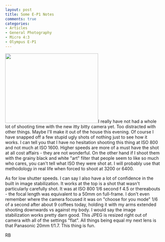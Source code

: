 ```yaml
---
layout: post
title: Some E-P1 Notes
comments: true
categories:
- Articles
- General Photography
- Micro 4:3
- Olympus E-P1
---
```

<a rel="prettyPhoto" href="http://photo.rwboyer.com/wp-content/uploads/2010/09/P9020161.jpg"><img class="alignleft size-medium wp-image-2302" title="OLYMPUS DIGITAL CAMERA" src="http://photo.rwboyer.com/wp-content/uploads/2010/09/P9020161-300x225.jpg" alt="" width="300" height="225" /></a>I really have not had a whole lot of shooting time with the new itty bitty camera yet. Too distracted with other things. Maybe I'll make it out of the house this evening. Of course I have snapped off a few stupid ugly shots of nothing just to see how it works. I can tell you that I have no hesitation shooting this thing at ISO 800 and not much at ISO 1600. Higher speeds are more of a must have the shot at all cost affairs - they are not wonderful. On the other hand if I shoot them with the grainy black and white "art" filter that people seem to like so much who cares, you can't tell what ISO they were shot at. I will probably use that methodology in real life when forced to shoot at 3200 or 6400.

As for low shutter speeds. I can say I also have a lot of confidence in the built in image stabilization. It works at the top is a shot that wasn't particularly carefully shot. It was at ISO 800 1/6 second f 4.5 or thereabouts - the focal length was equivalent to a 50mm on full-frame. I don't even remember where the camera focused it was on "choose for you mode" 1/6 of a second after about 9 coffees today, holding it with my arms extended shooting downwards vs against my body. I would say the image stabilization works pretty darn good. This JPEG is resized right out of camera with all of the settings "flat". All things being equal my next lens is that Panasonic 20mm f/1.7. This thing is fun.

RB